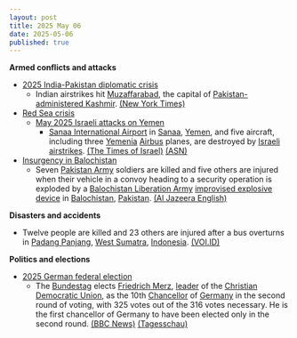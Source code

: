 ```yaml
---
layout: post
title: 2025 May 06
date: 2025-05-06
published: true
---
```



**Armed conflicts and attacks**

* [2025 India-Pakistan diplomatic crisis](https://en.wikipedia.org/wiki/2025_India-Pakistan_diplomatic_crisis "2025 India-Pakistan diplomatic crisis")
  + Indian airstrikes hit [Muzaffarabad](https://en.wikipedia.org/wiki/Muzaffarabad "Muzaffarabad"), the capital of [Pakistan-administered Kashmir](https://en.wikipedia.org/wiki/Azad_Kashmir "Azad Kashmir"). [(New York Times)](https://www.nytimes.com/2025/05/06/world/asia/india-pakistan-attacks.html)
* [Red Sea crisis](https://en.wikipedia.org/wiki/Red_Sea_crisis "Red Sea crisis")
  + [May 2025 Israeli attacks on Yemen](https://en.wikipedia.org/wiki/May_2025_Israeli_attacks_on_Yemen "May 2025 Israeli attacks on Yemen")
    - [Sanaa International Airport](https://en.wikipedia.org/wiki/Sanaa_International_Airport "Sanaa International Airport") in [Sanaa](https://en.wikipedia.org/wiki/Sanaa "Sanaa"), [Yemen](https://en.wikipedia.org/wiki/Yemen "Yemen"), and five aircraft, including three [Yemenia](https://en.wikipedia.org/wiki/Yemenia "Yemenia") [Airbus](https://en.wikipedia.org/wiki/Airbus "Airbus") planes, are destroyed by [Israeli](https://en.wikipedia.org/wiki/Israel "Israel") [airstrikes](https://en.wikipedia.org/wiki/Airstrike "Airstrike"). [(The Times of Israel)](https://www.timesofisrael.com/liveblog_entry/sanaa-airport-official-says-facility-completely-destroyed-by-israeli-strikes/) [(ASN)](https://asn.flightsafety.org/asndb/year/2025)
* [Insurgency in Balochistan](https://en.wikipedia.org/wiki/Insurgency_in_Balochistan "Insurgency in Balochistan")
  + Seven [Pakistan Army](https://en.wikipedia.org/wiki/Pakistan_Army "Pakistan Army") soldiers are killed and five others are injured when their vehicle in a convoy heading to a security operation is exploded by a [Balochistan Liberation Army](https://en.wikipedia.org/wiki/Balochistan_Liberation_Army "Balochistan Liberation Army") [improvised explosive device](https://en.wikipedia.org/wiki/Improvised_explosive_device "Improvised explosive device") in [Balochistan](https://en.wikipedia.org/wiki/Balochistan%2C_Pakistan "Balochistan, Pakistan"), [Pakistan](https://en.wikipedia.org/wiki/Pakistan "Pakistan"). [(Al Jazeera English)](https://www.aljazeera.com/news/2025/5/6/pakistan-blames-india-after-seven-soldiers-killed-in-balochistan-blast)

**Disasters and accidents**

* Twelve people are killed and 23 others are injured after a bus overturns in [Padang Panjang](https://en.wikipedia.org/wiki/Padang_Panjang "Padang Panjang"), [West Sumatra](https://en.wikipedia.org/wiki/West_Sumatra "West Sumatra"), [Indonesia](https://en.wikipedia.org/wiki/Indonesia "Indonesia"). [(VOI.ID)](https://voi.id/en/news/480414)

**Politics and elections**

* [2025 German federal election](https://en.wikipedia.org/wiki/2025_German_federal_election "2025 German federal election")
  + The [Bundestag](https://en.wikipedia.org/wiki/Bundestag "Bundestag") elects [Friedrich Merz](https://en.wikipedia.org/wiki/Friedrich_Merz "Friedrich Merz"), [leader](https://en.wikipedia.org/wiki/Leader_of_the_Christian_Democratic_Union "Leader of the Christian Democratic Union") of the [Christian Democratic Union](https://en.wikipedia.org/wiki/Christian_Democratic_Union_of_Germany "Christian Democratic Union of Germany"), as the 10th [Chancellor](https://en.wikipedia.org/wiki/Chancellor_of_Germany "Chancellor of Germany") of [Germany](https://en.wikipedia.org/wiki/Germany "Germany") in the second round of voting, with 325 votes out of the 316 votes necessary. He is the first chancellor of Germany to have been elected only in the second round. [(BBC News)](https://www.bbc.com/news/articles/cvgp22zlrgko) [(Tagesschau)](https://www.tagesschau.de/kommentar/kanzlerwahl-merz-union-spd-100.html)
